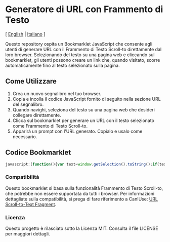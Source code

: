 # Generatore di URL con Frammento di Testo

[ [English](README.md) | [Italiano](README.it.md) ]

Questo repository ospita un Bookmarklet JavaScript che consente agli utenti di generare URL con il Frammento di Testo Scroll-to direttamente dal loro browser. Selezionando del testo su una pagina web e cliccando sul bookmarklet, gli utenti possono creare un link che, quando visitato, scorre automaticamente fino al testo selezionato sulla pagina.

## Come Utilizzare

1. Crea un nuovo segnalibro nel tuo browser.
2. Copia e incolla il codice JavaScript fornito di seguito nella sezione URL del segnalibro.
3. Quando navighi, seleziona del testo su una pagina web che desideri collegare direttamente.
4. Clicca sul bookmarklet per generare un URL con il testo selezionato come Frammento di Testo Scroll-to.
5. Apparirà un prompt con l'URL generato. Copialo e usalo come necessario.

## Codice Bookmarklet

```javascript
javascript:(function(){var text=window.getSelection().toString();if(text){var baseUrl=window.location.href.split('#')[0];var formattedText=text.trim().replace(/ /g,'%20');var newUrl=baseUrl+'#:~:text='+formattedText;prompt('Copia questo URL:',newUrl);}else{alert('Seleziona del testo sulla pagina.');}})();
```

### Compatibilità

Questo bookmarklet si basa sulla funzionalità Frammento di Testo Scroll-to, che potrebbe non essere supportata da tutti i browser. Per informazioni dettagliate sulla compatibilità, si prega di fare riferimento a CanIUse: [URL Scroll-to-Text Fragment](https://caniuse.com/url-scroll-to-text-fragment).

### Licenza

Questo progetto è rilasciato sotto la Licenza MIT. Consulta il file LICENSE per maggiori dettagli.
